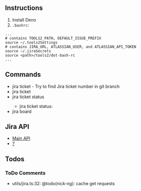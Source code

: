 ## Instructions

1. Install Deno
2. `.bashrc`:
```
...
# contains TOOLS2_PATH, DEFAULT_ISSUE_PREFIX
source ~/.tools2Settings
# contains JIRA_URL, ATLASSIAN_USER, and ATLASSIAN_API_TOKEN
source ~/.jiraSecrets
source <path>/tools2/dot-bash-rc
...
```

## Commands

* jira ticket - Try to find Jira ticket number in git branch
* jira ticket <ticket-number>
* jira ticket <ticket-number> status
  * jira ticket <ticket-number> status:<status-name>
* jira board <board-number>

## Jira API

- [Main API](https://docs.atlassian.com/software/jira/docs/api/REST/9.9.0/)
- [?](https://developer.atlassian.com/cloud/jira/platform/apis/document/nodes/media/)

## Todos

### ToDo Comments

- utils/jira.ts:32: @todo(nick-ng): cache get requests
